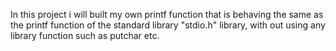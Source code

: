 In this project i will built my own printf function that is behaving the same as the printf function of the standard library "stdio.h" library, with out using any library function such as putchar etc.
